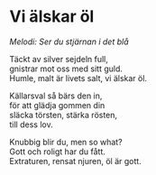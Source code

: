 # Vi älskar öl

_Melodi: Ser du stjärnan i det blå_

Täckt av silver sejdeln full,  
gnistrar mot oss med sitt guld.  
Humle, malt är livets salt, vi älskar öl.

Källarsval så bärs den in,  
för att glädja gommen din  
släcka törsten, stärka rösten,  
till dess lov.

Knubbig blir du, men so what?  
Gott och roligt har du fått.  
Extraturen, rensat njuren, öl är gott.
